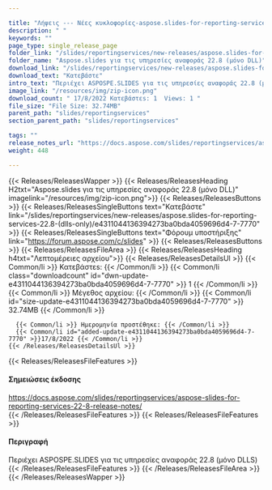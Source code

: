 ```yaml
---

title: "Λήψεις --- Νέες κυκλοφορίες-aspose.slides-for-reporting-services-22.8- (dlls-only)"
description: " "
keywords: ""
page_type: single_release_page
folder_link: "/slides/reportingservices/new-releases/aspose.slides-for-reporting-services-22.8-(dlls-only)/"
folder_name: "Aspose.slides για τις υπηρεσίες αναφοράς 22.8 (μόνο DLL)"
download_link: "/slides/reportingservices/new-releases/aspose.slides-for-reporting-services-22.8-(dlls-only)/e4311044136394273ba0bda4059696d4-7-7770"
download_text: "Κατεβάστε"
intro_text: "Περιέχει ASPOSPE.SLIDES για τις υπηρεσίες αναφοράς 22.8 (μόνο DLLS)"
image_link: "/resources/img/zip-icon.png"
download_count: " 17/8/2022 Κατεβάστεs: 1  Views: 1 "
file_size: "File Size: 32.74MB"
parent_path: "slides/reportingservices"
section_parent_path: "slides/reportingservices"

tags: ""
release_notes_url: "https://docs.aspose.com/slides/reportingservices/aspose-slides-for-reporting-services-22-8-release-notes/"
weight: 448

---
```


{{< Releases/ReleasesWapper >}}
  {{< Releases/ReleasesHeading H2txt="Aspose.slides για τις υπηρεσίες αναφοράς 22.8 (μόνο DLL)" imagelink="/resources/img/zip-icon.png">}}
  {{< Releases/ReleasesButtons >}}
    {{< Releases/ReleasesSingleButtons text="Κατεβάστε" link="/slides/reportingservices/new-releases/aspose.slides-for-reporting-services-22.8-(dlls-only)/e4311044136394273ba0bda4059696d4-7-7770" >}}
    {{< Releases/ReleasesSingleButtons text="Φόρουμ υποστήριξης" link="https://forum.aspose.com/c/slides" >}}
  {{< Releases/ReleasesButtons >}}
  {{< Releases/ReleasesFileArea >}}
    {{< Releases/ReleasesHeading h4txt="Λεπτομέρειες αρχείου">}}
    {{< Releases/ReleasesDetailsUl >}}
      {{< Common/li >}} Κατεβάστεs: {{< /Common/li >}}
      {{< Common/li class="downloadcount" id="dwn-update-e4311044136394273ba0bda4059696d4-7-7770" >}} 1 {{< /Common/li >}}
      {{< Common/li >}} Μέγεθος αρχείου: {{< /Common/li >}}
      {{< Common/li id="size-update-e4311044136394273ba0bda4059696d4-7-7770" >}} 32.74MB {{< /Common/li >}}

      {{< Common/li >}} Ημερομηνία προστέθηκε: {{< /Common/li >}}
      {{< Common/li id="added-update-e4311044136394273ba0bda4059696d4-7-7770" >}}17/8/2022 {{< /Common/li >}}
    {{< /Releases/ReleasesDetailsUl >}}

  {{< Releases/ReleasesFileFeatures >}}
      <h4>Σημειώσεις έκδοσης</h4><div><a href='https://docs.aspose.com/slides/reportingservices/aspose-slides-for-reporting-services-22-8-release-notes/'>https://docs.aspose.com/slides/reportingservices/aspose-slides-for-reporting-services-22-8-release-notes/</a></div>
  {{< /Releases/ReleasesFileFeatures >}}
  {{< Releases/ReleasesFileFeatures >}}
      <h4>Περιγραφή</h4><div class="HTMLDescription">Περιέχει ASPOSPE.SLIDES για τις υπηρεσίες αναφοράς 22.8 (μόνο DLLS)</div>
  {{< /Releases/ReleasesFileFeatures >}}
 {{< /Releases/ReleasesFileArea >}}
{{< /Releases/ReleasesWapper >}}


